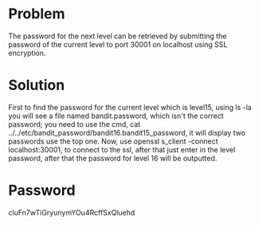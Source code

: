 # Problem
The password for the next level can be retrieved by submitting the password of the current level to port 30001 on localhost using SSL encryption.

# Solution
First to find the password for the current level which is level15, using ls -la you will see a file named bandit.password, which isn't the correct password;
you need to use the cmd, cat ../../etc/bandit_password/bandit16.bandit15_password, it will display two passwords use the top one. Now, use openssl s_client -connect localhost:30001, to
connect to the ssl, after that just enter in the level password, after that the password for level 16 will be outputted.

# Password
cluFn7wTiGryunymYOu4RcffSxQluehd
